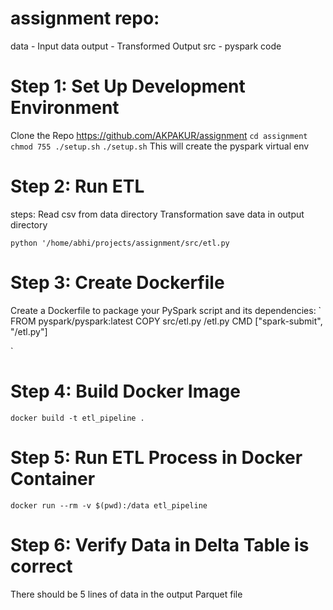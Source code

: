 assignment repo:
======================
   data - Input data
   output - Transformed Output
   src - pyspark code

# Step 1: Set Up Development Environment
Clone the Repo https://github.com/AKPAKUR/assignment
`cd assignment`
`chmod 755 ./setup.sh`
`./setup.sh` 
This will create the pyspark virtual env

# Step 2: Run ETL
steps:
    Read csv from data directory
    Transformation
    save data in output directory

`python '/home/abhi/projects/assignment/src/etl.py`


# Step 3: Create Dockerfile
Create a Dockerfile to package your PySpark script and its dependencies:
`
FROM pyspark/pyspark:latest
COPY src/etl.py /etl.py
CMD ["spark-submit", "/etl.py"]

`

# Step 4: Build Docker Image
`docker build -t etl_pipeline .`

# Step 5: Run ETL Process in Docker Container
`docker run --rm -v $(pwd):/data etl_pipeline`

# Step 6: Verify Data in Delta Table is correct
There should be 5 lines of data in the output Parquet file
